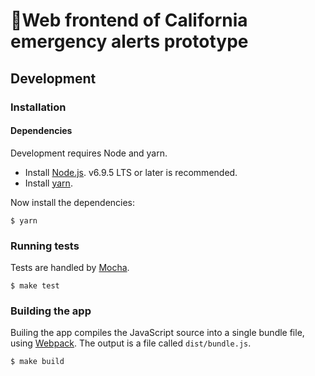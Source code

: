 🌴Web frontend of California emergency alerts prototype
======================================================

Development
-----------

### Installation

#### Dependencies

Development requires Node and yarn.

* Install [Node.js](https://nodejs.org/en/). v6.9.5 LTS or later is recommended.
* Install [yarn](https://yarnpkg.com/).

Now install the dependencies:

``` shell
$ yarn
```

### Running tests

Tests are handled by [Mocha](https://mochajs.org/).

``` shell
$ make test
```

### Building the app

Builing the app compiles the JavaScript source into a single bundle file,
using [Webpack](https://webpack.js.org/). The output is a file
called `dist/bundle.js`.

``` shell
$ make build
```
